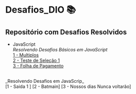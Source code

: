 # Desafios_DIO 📚
## Repositório com Desafios Resolvidos
* JavaScript <br>
_Resolvendo Desafios Básicos em JavaScript <br>_
[1 - Multiplos](https://github.com/ByancaMCES/Desafios_DIO/blob/main/Multiplos.js)<br>
[2 - Teste de Seleção 1](https://github.com/ByancaMCES/Desafios_DIO/blob/main/teste_de_selecao.js)<br>
[3 - Folha de Pagamento](https://github.com/ByancaMCES/Desafios_DIO/blob/main/Folha_de_pagamento.js) <br>
<br>
_Resolvendo Desafios em JavaScrip_ <br>
[1 - Saida 1 ]
[2 - Batmain]
[3 - Nossos dias Nunca voltarão]

